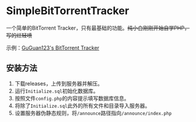# SimpleBitTorrentTracker
一个简单的BitTorrent Tracker，只有最基础的功能。~~纯小白刚刚开始自学PHP，写的烂轻喷~~

示例：[GuGuan123's BitTorrent Tracker](https://tracker.guguan.000.pe)

## 安装方法
1. 下载releases，上传到服务器并解压。
2. 运行`Initialize.sql`初始化数据库。
3. 按照文件`config.php`的内容提示填写数据库信息。
4. 将除了`Initialize.sql`此外的所有文件和目录导入服务器。
5. 设置服务器伪静态规则，将`/announce`路径指向`/announce/index.php`
